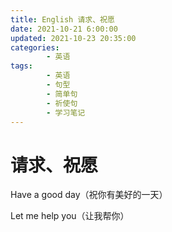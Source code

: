 ```yaml
---
title: English 请求、祝愿
date: 2021-10-21 6:00:00
updated: 2021-10-23 20:35:00
categories:
        - 英语
tags:
        - 英语
        - 句型
        - 简单句
        - 祈使句
        - 学习笔记
---
```


# 请求、祝愿

Have a good day（祝你有美好的一天）

Let me help you（让我帮你）
